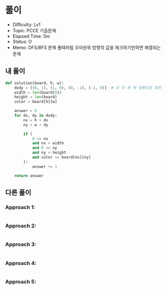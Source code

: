 # 풀이
- Difficulty:  Lv1
- Topic:  PCCE 기출문제
- Elapsed Time:  5m
- Status:  O 
- Memo:  DFS/BFS 문제 풀때처럼 오아왼위 방향의 값을 체크하기만하면 해결되는 문제

## 내 풀이
```py
def solution(board, h, w):
    dxdy = [(0, 1), (1, 0), (0, -1), (-1, 0)]  # 오 아 왼 위 방향으로 회전
    width = len(board[0])
    height = len(board)
    color = board[h][w]

    answer = 0
    for dx, dy in dxdy:
        nx = h + dx
        ny = w + dy

        if (
            0 <= nx
            and nx < width
            and 0 <= ny
            and ny < height
            and color == board[nx][ny]
        ):
            answer += 1

    return answer
```

## 다른 풀이
### Approach 1:
```py
```

### Approach 2:
```py
```

### Approach 3:
```py
```

### Approach 4:
```py
```

### Approach 5:
```py
```